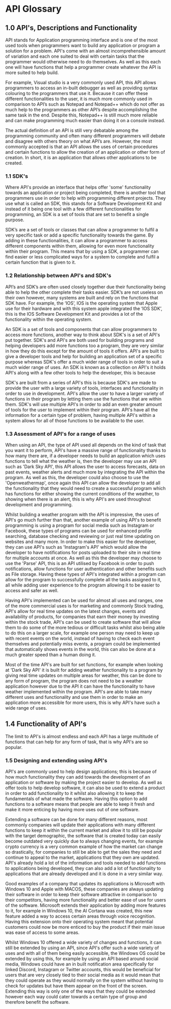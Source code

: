 # API Glossary


## 1.0 API's, Descriptions and Functionality

API stands for Application programming interface and is one of the most used tools when programmers want to build any application or program a solution for a problem. API's come with an almost incomprehensible amount of variation and each one suited to deal with certain tasks that the programmer would otherwise need to do themselves. As well as this each one will have functions that help a programmer create whatever the API is more suited to help build. 

For example, Visual studio is a very commonly used API, this API allows programmers to access an in-built debugger as well as providing syntax colouring to the programmers that use it. Because it can offer these different functionalities to the user, it is much more commonly used in comparison to API’s such as Notepad and Notepad++ which do not offer as much help to the programmers as other API’s despite accomplishing the same task in the end. Despite this, Notepad++ is still much more reliable and can make programming much easier than doing it on a console instead.

The actual definition of an API is still very debatable among the programming community and often many different programmers will debate and disagree with others theory on what API’s are. However, the most commonly accepted is that an API allows the uses of certain procedures and certain functions to allow the creation of an application or other form of creation. In short, it is an application that allows other applications to be created.



### 1.1 SDK's

Where API's provide an interface that helps offer 'some' functionality towards an application or project being completed, there is another tool that programmers use in order to help with programming different projects. They use what is called an SDK, this stands for a Software Development Kit and instead of it being one tool with a few different functionalities for programming, an SDK is a set of tools that are set to benefit a single purpose. 

SDK’s are a set of tools or classes that can allow a programmer to fulfil a very specific task or add a specific functionality towards the game. By adding in these functionalities, it can allow a programmer to access different components within them, allowing for even more functionality within their program. This means that by using a SDK, a programmer can find easier or less complicated ways for a system to complete and fulfil a certain function that is given to it. 


### 1.2 Relationship between API's and SDK's

API’s and SDK’s are often used closely together due their functionality being able to help the other complete their tasks easier. SDK’s are not useless on their own however, many systems are built and rely on the functions that SDK have. For example, the ‘IOS’, IOS is the operating system that Apple use for their hardware and with this system apple integrated the ‘IOS SDK’, this is the IOS Software Development Kit and provides a lot of the functionality within the operating system. 

An SDK is a set of tools and components that can allow programmers to access more functions, another way to think about SDK's is a set of API's put together. SDK's and API's are both used for building programs and helping developers add more functions too a program, they are very similar in how they do this except for the amount of tools it offers. API's are built to give a developer tools and help for building an application set of a specific purpose whereas SDK's offer a much wider range of tools in order to suit a much wider range of uses. An SDK is known as a collection on API's it holds API's along with a few other tools to help the developer, this is because

SDK's are built from a series of API's this is because SDK's are made to provide the user with a large variety of tools, interfaces and functionality in order to use in development. API's allow the user to have a larger variety of functions in their program by letting them use the functions that are within them. SDK's will use multiple API's in order to add an even greater amount of tools for the user to implement within their program. API's have all the information for a certain type of problem, having multiple API's within a system allows for all of those functions to be available to the user.

### 1.3 Assessment of API's for a range of uses

When using an API, the type of API used all depends on the kind of task that you want it to perform, API's have a massive range of functionality thanks to how many there are, if a developer needs to build an application which uses functions to tell what the weather is, then the developer may use an API such as 'Dark Sky API', this API allows the user to access forecasts, data on past events, weather alerts and much more by integrating the API within the program. As well as this, the developer could also choose to use the 'Openweathermap', once again this API can allow the developer to add all the functionality that they would need to create a successful program which has functions for either showing the current conditions of the weather, to showing when there is an alert, this is why API's are used throughout development and programming.

Whilst building a weather program with the API is impressive, the uses of API's go much further than that, another example of using API's to benefit programming is using a program for social media such as Instagram or Facebook, these types of programs can be used for enhanced profile searching, database checking and reviewing or just real time updating on websites and many more. In order to make this easier for the developer, they can use API's such as 'Instagram's API' which would allow the developer to have notifications for posts uploaded to their site in real time for multiple accounts at once. As well as this the developer may choose to use the 'Parse' API, this is an API utilised by Facebook in order to push notifications, allow functions for user authentication and other benefits such as File storage. Having these types of API's integrated within a program can allow for the program to successfully complete all the tasks assigned to it, all while adding user experience to the program allowing it to be easier to access and safer as well.

Having API's implemented can be used for almost all uses and ranges, one of the more commercial uses is for marketing and commonly Stock trading, API's allow for real time updates on the latest changes, events and availability of products, for companies that earn their money by investing within the stock trade, API's can be used to create software that will allow them to do some of the more tedious or difficult tasks whilst also being able to do this on a larger scale, for example one person may need to keep up with recent events on the world, instead of having to check each event themselves and potentially miss events, a program could be implemented that automatically shows events in the world, this can also be done at a much greater speed than a human doing it.

Most of the time API's are built for set functions, for example when looking at 'Dark Sky API' it is built for adding weather functionality to a program by giving real time updates on multiple areas for weather, this can be done to any form of program, the program does not need to be a weather application however due to the API it can have the functionality to have weather implemented within the program. API's are able to take many different uses and functionality and use them in order to make an application more accessible for more users, this is why API's have such a wide range of uses.


## 1.4 Functionality of API's

The limit to API's is almost endless and each API has a large multitude of functions that can help for any form of task, that is why API's are so popular.

### 1.5 Designing and extending using API's 

API's are commonly used to help design applications; this is because of how much functionality they can add towards the development of an application or software by making the project easier to develop. As well as offer tools to help develop software, it can also be used to extend a product in order to add functionality to it whilst also allowing it to keep the fundamentals of what made the software. Having this option to add functions to a software means that people are able to keep it fresh and make it more enticing by having more uses out of one software.

Extending a software can be done for many different reasons, most commonly companies will update their applications with many different functions to keep it within the current market and allow it to still be popular with the target demographic, the software that is created today can easily become outdated very quickly due to always changing events, for example crypto currency is a very common example of how the market can change so drastically, for companies to still be able to get the sales they need and continue to appeal to the market, applications that they own are updated. API's already hold a lot of the information and tools needed to add functions to applications being developed, they can also add a lot of functionality to applications that are already developed and it is done in a very similar way.

Good examples of a company that updates its applications is Microsoft with Windows 10 and Apple with MACOS, these companies are always updating their software in order to keep their software attractive in comparison to their competitors, having more functionality and better ease of use for users of the software. Microsoft extends their application by adding more features to it, for example in Windows 10, the AI Cortana was created, this new feature added a way to access certain areas through voice recognition. Having this extension onto their operating system meant that potential customers could now be more enticed to buy the product if their main issue was ease of access to some areas.

Whilst Windows 10 offered a wide variety of changes and functions, it can still be extended by using an API, since API's offer such a wide variety of uses and with all of them being easily accessible, the Windows OS could be extended by using this, for example by using an API based around social media, Windows could have an in built notification area specifically for linked Discord, Instagram or Twitter accounts, this would be beneficial for users that are very closely tied to their social media as it would mean that they could operate as they would normally on the system without having to check for updates but have them appear on the front of the screen. Extending this way is only one of the ways that they could be extended however each way could cater towards a certain type of group and therefore benefit the software.
